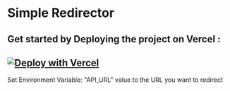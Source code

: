 # Simple Redirector

Get started by Deploying the project on Vercel :
---
[![Deploy with Vercel](https://vercel.com/button)](https://vercel.com/new/git/external?repository-url=https%3A%2F%2Fgithub.com%2Fgauravghongde%2Fsimple-redirector&env=API_URL&envDescription=Redirect%20Url%20)
---
Set Environment Variable: "API_URL" value to the URL you want to redirect
